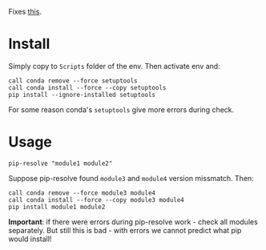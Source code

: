 Fixes [this](https://github.com/ContinuumIO/anaconda-issues/issues/1660).

# Install

Simply copy to `Scripts` folder of the env. Then activate env and:

```
call conda remove --force setuptools
call conda install --force --copy setuptools
pip install --ignore-installed setuptools
```

For some reason conda's `setuptools` give more errors during check.


# Usage

```
pip-resolve "module1 module2"
```

Suppose pip-resolve found `module3` and `module4` version missmatch. Then:

```
call conda remove --force module3 module4
call conda install --force --copy module3 module4
pip install module1 module2
```

**Important**: if there were errors during pip-resolve work - check all modules separately. But still this is bad - with errors we cannot predict what pip would install!
